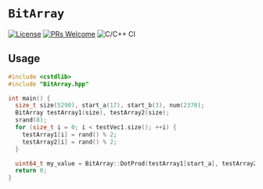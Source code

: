`BitArray`
==========

[![License](https://img.shields.io/badge/License-Apache%202.0-blue.svg)](https://opensource.org/licenses/Apache-2.0)
[![PRs Welcome](https://img.shields.io/badge/PRs-welcome-brightgreen.svg)](.github/CONTRIBUTING.md#pull-requests)
![C/C++ CI](https://github.com/sayguh/BitArray/workflows/C/C++%20CI/badge.svg)

## Usage

```c++
#include <cstdlib>
#include "BitArray.hpp"

int main() {
  size_t size(5290), start_a(17), start_b(3), num(2370);
  BitArray testArray1(size), testArray2(size);
  srand(8);
  for (size_t i = 0; i < testVec1.size(); ++i) {
    testArray1[i] = rand() % 2;
    testArray2[i] = rand() % 2;
  }

  uint64_t my_value = BitArray::DotProd(testArray1[start_a], testArray2[start_b], num);
  return 0;
}
```
